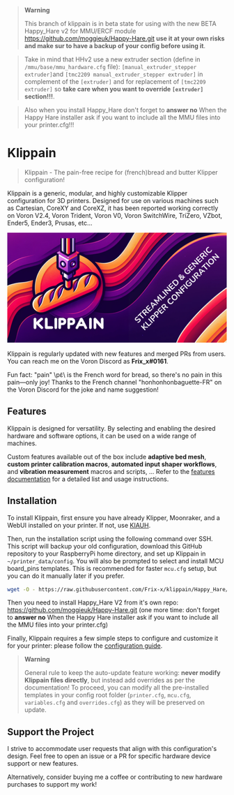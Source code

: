   > **Warning**
  >
  > This branch of klippain is in beta state for using with the new BETA Happy_Hare v2 for MMU/ERCF module https://github.com/moggieuk/Happy-Hare.git **use it at your own risks and make sur to have a backup of your config before using it**.

  > Take in mind that HHv2 use a new extruder section (define in `/mmu/base/mmu_hardware.cfg` file): `[manual_extruder_stepper extruder]`and `[tmc2209 manual_extruder_stepper extruder]` in complement of the `[extruder]` and for replacement of `[tmc2209 extruder]` so **take care when you want to override `[extruder]` section!!!**.

  > Also when you install Happy_Hare don't forget to **answer no** When the Happy Hare installer ask if you want to include all the MMU files into your printer.cfg!!!

# Klippain

> Klippain - The pain-free recipe for (french)bread and butter Klipper configuration!

Klippain is a generic, modular, and highly customizable Klipper configuration for 3D printers. Designed for use on various machines such as Cartesian, CoreXY and CoreXZ, it has been reported working correctly on Voron V2.4, Voron Trident, Voron V0, Voron SwitchWire, TriZero, VZbot, Ender5, Ender3, Prusas, etc...

![Klippain](./docs/klippain.png)

Klippain is regularly updated with new features and merged PRs from users. You can reach me on the Voron Discord as **Frix_x#0161**.

Fun fact: "pain" \pɛ̃\ is the French word for bread, so there's no pain in this pain—only joy! Thanks to the French channel "honhonhonbaguette-FR" on the Voron Discord for the joke and name suggestion!


## Features

Klippain is designed for versatility. By selecting and enabling the desired hardware and software options, it can be used on a wide range of machines.

Custom features available out of the box include **adaptive bed mesh**, **custom printer calibration macros**, **automated input shaper workflows**, and **vibration measurement** macros and scripts, ... Refer to the [features documentation](./docs/features.md) for a detailed list and usage instructions.


## Installation

To install Klippain, first ensure you have already Klipper, Moonraker, and a WebUI installed on your printer. If not, use [KIAUH](https://github.com/th33xitus/kiauh).

Then, run the installation script using the following command over SSH. This script will backup your old configuration, download this GitHub repository to your RaspberryPi home directory, and set up Klippain in `~/printer_data/config`. You will also be prompted to select and install MCU board_pins templates. This is recommended for faster `mcu.cfg` setup, but you can do it manually later if you prefer.

```bash
wget -O - https://raw.githubusercontent.com/Frix-x/klippain/Happy_Hare/install.sh | bash
```

Then you need to install Happy_Hare V2 from it's own repo: https://github.com/moggieuk/Happy-Hare.git (one more time: don't forget to **answer no** When the Happy Hare installer ask if you want to include all the MMU files into your printer.cfg)

Finally, Klippain requires a few simple steps to configure and customize it for your printer: please follow the [configuration guide](./docs/configuration.md).

  > **Warning**
  >
  > General rule to keep the auto-update feature working: **never modify Klippain files directly**, but instead add overrides as per the documentation! To proceed, you can modify all the pre-installed templates in your config root folder (`printer.cfg`, `mcu.cfg`, `variables.cfg` and `overrides.cfg`) as they will be preserved on update.


## Support the Project

I strive to accommodate user requests that align with this configuration's design. Feel free to open an issue or a PR for specific hardware device support or new features.

Alternatively, consider buying me a coffee or contributing to new hardware purchases to support my work!
